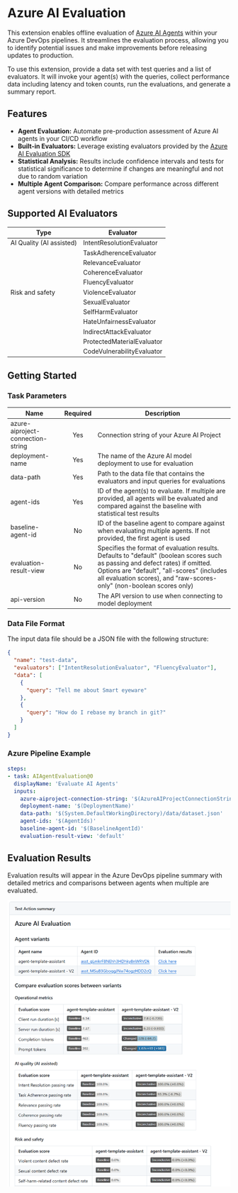 # Azure AI Evaluation

This extension enables offline evaluation of [Azure AI Agents](https://learn.microsoft.com/en-us/azure/ai-services/agents/) 
within your Azure DevOps pipelines. It streamlines the evaluation process, allowing you to 
identify potential issues and make improvements before releasing updates to production.

To use this extension, provide a data set with test queries and a list of evaluators. 
It will invoke your agent(s) with the queries, collect performance data including latency 
and token counts, run the evaluations, and generate a summary report.

## Features

- **Agent Evaluation:** Automate pre-production assessment of Azure AI agents in your CI/CD workflow
- **Built-in Evaluators:** Leverage existing evaluators provided by the 
  [Azure AI Evaluation SDK](https://learn.microsoft.com/en-us/azure/ai-studio/how-to/develop/evaluate-sdk)
- **Statistical Analysis:** Results include confidence intervals and tests for statistical 
  significance to determine if changes are meaningful and not due to random variation
- **Multiple Agent Comparison:** Compare performance across different agent versions with 
  detailed metrics

## Supported AI Evaluators

| Type                     | Evaluator                  |
| ------------------------ | -------------------------- |
| AI Quality (AI assisted) | IntentResolutionEvaluator  |
|                          | TaskAdherenceEvaluator     |
|                          | RelevanceEvaluator         |
|                          | CoherenceEvaluator         |
|                          | FluencyEvaluator           |
| Risk and safety          | ViolenceEvaluator          |
|                          | SexualEvaluator            |
|                          | SelfHarmEvaluator          |
|                          | HateUnfairnessEvaluator    |
|                          | IndirectAttackEvaluator    |
|                          | ProtectedMaterialEvaluator |
|                          | CodeVulnerabilityEvaluator |

## Getting Started

### Task Parameters

| Name                              | Required | Description                                             |
| --------------------------------- | :------: | ------------------------------------------------------- |
| azure-aiproject-connection-string |   Yes    | Connection string of your Azure AI Project              |
| deployment-name                   |   Yes    | The name of the Azure AI model deployment to use for evaluation |
| data-path                         |   Yes    | Path to the data file that contains the evaluators and input queries for evaluations |
| agent-ids                         |   Yes    | ID of the agent(s) to evaluate. If multiple are provided, all agents will be evaluated and compared against the baseline with statistical test results |
| baseline-agent-id                 |    No    | ID of the baseline agent to compare against when evaluating multiple agents. If not provided, the first agent is used |
| evaluation-result-view            |    No    | Specifies the format of evaluation results. Defaults to "default" (boolean scores such as passing and defect rates) if omitted. Options are "default", "all-scores" (includes all evaluation scores), and "raw-scores-only" (non-boolean scores only) |
| api-version                       |    No    | The API version to use when connecting to model deployment |

### Data File Format

The input data file should be a JSON file with the following structure:

```json
{
  "name": "test-data",
  "evaluators": ["IntentResolutionEvaluator", "FluencyEvaluator"],
  "data": [
    {
      "query": "Tell me about Smart eyeware"
    },
    {
      "query": "How do I rebase my branch in git?"
    }
  ]
}
```

### Azure Pipeline Example

```yaml
steps:
- task: AIAgentEvaluation@0
  displayName: 'Evaluate AI Agents'
  inputs:
    azure-aiproject-connection-string: '$(AzureAIProjectConnectionString)'
    deployment-name: '$(DeploymentName)'
    data-path: '$(System.DefaultWorkingDirectory)/data/dataset.json'
    agent-ids: '$(AgentIds)'
    baseline-agent-id: '$(BaselineAgentId)'
    evaluation-result-view: 'default'
```

## Evaluation Results

Evaluation results will appear in the Azure DevOps pipeline summary with detailed metrics 
and comparisons between agents when multiple are evaluated.

![Sample evaluation results showing agent comparisons](sample-output.png)
